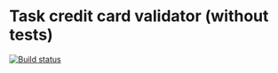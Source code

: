 # Task credit card validator (without tests)

[![Build status](https://ci.appveyor.com/api/projects/status/kmy0uxgaqni037sc?svg=true)](https://ci.appveyor.com/project/Nikoivan/card-validator)